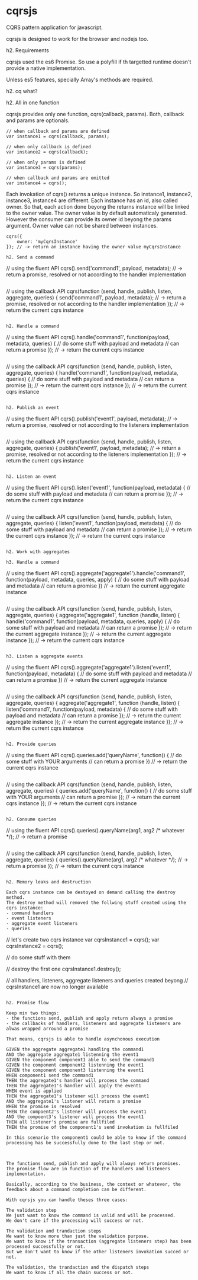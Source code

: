 cqrsjs
======

CQRS pattern application for javascript.

cqrsjs is designed to work for the browser and nodejs too.

h2. Requirements

cqrsjs used the es6 Promise.
So use a polyfill if th targetted runtime doesn't provide a native implementation.

Unless es5 features, specially Array's methods are required.

h2. cq what?

h2. All in one function

cqrsjs provides only one function, cqrs(callback, params).
Both, callback and params are optionals.

```
// when callback and params are defined
var instance1 = cqrs(callback, params);

// when only callback is defined
var instance2 = cqrs(callback);

// when only params is defined
var instance3 = cqrs(params);

// when callback and params are omitted
var instance4 = cqrs();
```

Each invokation of cqrs() returns a unique instance.
So instance1, instance2, instance3, instance4 are different.
Each instance has an id, also called owner.
So that, each action done beyong the returns instance will be linked to the owner value.
The owner value is by default automaticaly generated.
However the consumer can provide its owner id beyong the params argument.
Owner value can not be shared between instances.

```
cqrs({
    owner: 'myCqrsInstance'
}); // -> return an instance having the owner value myCqrsInstance

h2. Send a command

```
// using the fluent API
cqrs().send('command1', payload, metadata);
// -> return a promise, resolved or not according to the handler implementation
```

```
// using the callback API
cqrs(function (send, handle, publish, listen, aggregate, queries) {
    send('command1', payload, metadata);
    // -> return a promise, resolved or not according to the handler implementation
}); // -> return the current cqrs instance
```

h2. Handle a command

```
// using the fluent API
cqrs().handle('command1', function(payload, metadata, queries) {
    // do some stuff with payload and metadata
    // can return a promise
}); // -> return the current cqrs instance
```

```
// using the callback API
cqrs(function (send, handle, publish, listen, aggregate, queries) {
    handle('command1', function(payload, metadata, queries) {
        // do some stuff with payload and metadata
        // can return a promise
    }); // -> return the current cqrs instance
}); // -> return the current cqrs instance
```

h2. Publish an event

```
// using the fluent API
cqrs().publish('event1', payload, metadata);
// -> return a promise, resolved or not according to the listeners implementation
```

```
// using the callback API
cqrs(function (send, handle, publish, listen, aggregate, queries) {
    publish('event1', payload, metadata);
    // -> return a promise, resolved or not according to the listeners implementation
}); // -> return the current cqrs instance
```

h2. Listen an event

```
// using the fluent API
cqrs().listen('event1', function(payload, metadata) {
    // do some stuff with payload and metadata
    // can return a promise
}); // -> return the current cqrs instance
```

```
// using the callback API
cqrs(function (send, handle, publish, listen, aggregate, queries) {
    listen('event1', function(payload, metadata) {
        // do some stuff with payload and metadata
        // can return a promise
    }); // -> return the current cqrs instance
}); // -> return the current cqrs instance
```

h2. Work with aggregates

h3. Handle a command

```
// using the fluent API
cqrs().aggregate('aggregate1').handle('command1', function(payload, metadata, queries, apply) {
    // do some stuff with payload and metadata
    // can return a promise
}) // -> return the current aggregate instance
```

```
// using the callback API
cqrs(function (send, handle, publish, listen, aggregate, queries) {
    aggregate('aggregate1', function (handle, listen) {
        handle('command1', function(payload, metadata, queries, apply) {
            // do some stuff with payload and metadata
            // can return a promise
        }); // -> return the current aggregate instance
    }); // -> return the current aggregate instance
}); // -> return the current cqrs instance
```

h3. Listen a aggregate events

```
// using the fluent API
cqrs().aggregate('aggregate1').listen('event1', function(payload, metadata) {
    // do some stuff with payload and metadata
    // can return a promise
}) // -> return the current aggregate instance
```

```
// using the callback API
cqrs(function (send, handle, publish, listen, aggregate, queries) {
    aggregate('aggregate1', function (handle, listen) {
        listen('command1', function(payload, metadata) {
            // do some stuff with payload and metadata
            // can return a promise
        }); // -> return the current aggregate instance
    }); // -> return the current aggregate instance
}); // -> return the current cqrs instance
```

h2. Provide queries

```
// using the fluent API
cqrs().queries.add('queryName', function() {
    // do some stuff with YOUR arguments
    // can return a promise
}) // -> return the current cqrs instance
```

```
// using the callback API
cqrs(function (send, handle, publish, listen, aggregate, queries) {
    queries.add('queryName', function() {
        // do some stuff with YOUR arguments
        // can return a promise
    }); // -> return the current cqrs instance
}); // -> return the current cqrs instance
```

h2. Consume queries

```
// using the fluent API
cqrs().queries().queryName(arg1, arg2 /* whatever */); // -> return a promise
```

```
// using the callback API
cqrs(function (send, handle, publish, listen, aggregate, queries) {
    queries().queryName(arg1, arg2 /* whatever */); // -> return a promise
}); // -> return the current cqrs instance
```

h2. Memory leaks and destruction

Each cqrs instance can be destoyed on demand calling the destroy method.
The destroy method will removed the follwing stuff created using the cqrs instance:
- command handlers
- event listeners
- aggregate event listeners
- queries

```
// let's create two cqrs instance
var cqrsInstance1 = cqrs();
var cqrsInstance2 = cqrs();

// do some stuff with them

// destroy the first one
cqrsInstance1.destroy();

// all handlers, listeners, aggregate listeners and queries created beyong
// cqrsInstance1 are now no longer available
```

h2. Promise flow

Keep min two things:
- the functions send, publish and apply return always a promise
- the callbacks of handlers, listeners and aggregate listeners are alwas wrapped arround a promise

That means, cqrsjs is able to handle asynchonous execution

GIVEN the aggregate aggregate1 handling the command1
AND the aggregate aggregate1 listenning the event1
GIVEN the component component1 able to send the command1
GIVEN the component component2 listenning the event1
GIVEN the component component3 listenning the event1
WHEN component1 send the command1
THEN the aggregate1's handler will process the command
THEN the aggregate1's handler will apply the event1
WHEN event is applied
THEN the aggregate1's listener will process the event1
AND the aggregate1's listener will return a promise
WHEN the promise is resolved
THEN the compoent2's listener will process the event1
AND the compoent3's listener will process the event1
THEN all listener's promise are fullfiled
THEN the promise of the component1's send invokation is fullfiled

In this scenario the component1 could be able to know if the command processing has be successfully done to the last step or not.



The functions send, publish and apply will always return promises.
The promise flow are in function of the handlers and listeners implementation.

Basically, according to the business, the context or whatever, the feedback about a command completion can be different.

With cqrsjs you can handle theses three cases:

The validation step
We just want to know the command is valid and will be processed.
We don't care if the processing will success or not.

The validation and trandaction steps
We want to know more than just the validation purpose.
We want to know if the transaction (aggregate listeners step) has been processed successfully or not.
But we don't want to know if the other listeners invokation succed or not.

The validation, the trandaction and the dispatch steps
We want to know if all the chain success or not.


```

```
